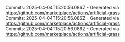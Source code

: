 Commits: 2025-04-04T15:20:56.086Z - Generated via https://github.com/marketplace/actions/artificial-grass
<br>
Commits: 2025-04-04T15:20:56.086Z - Generated via https://github.com/marketplace/actions/artificial-grass
<br>
Commits: 2025-04-04T15:20:56.086Z - Generated via https://github.com/marketplace/actions/artificial-grass
<br>
